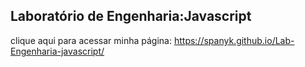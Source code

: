 ## Laboratório de Engenharia:Javascript

clique aqui para acessar minha página: https://spanyk.github.io/Lab-Engenharia-javascript/

